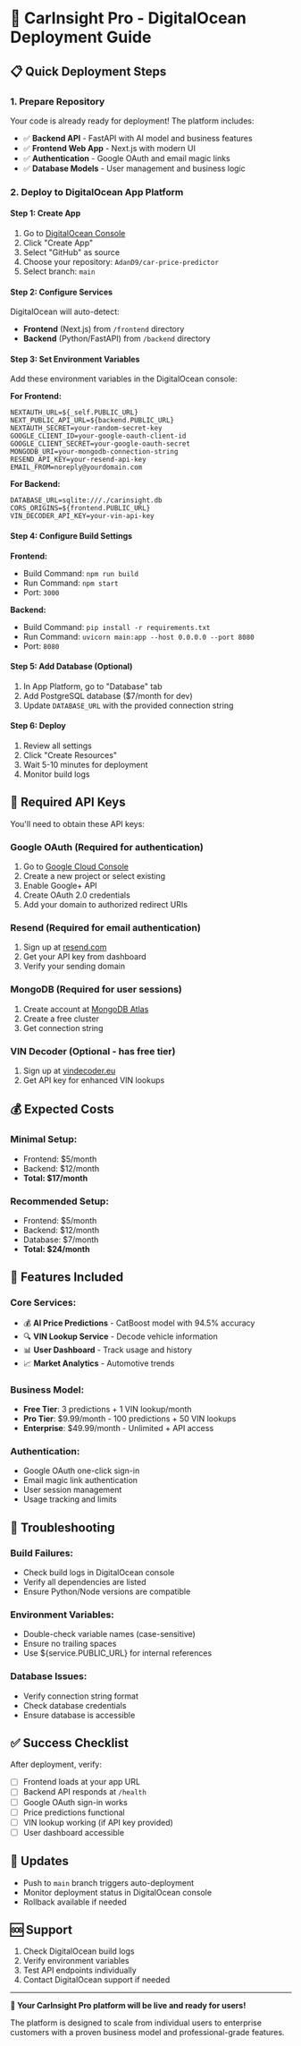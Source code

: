 # 🚀 CarInsight Pro - DigitalOcean Deployment Guide

## 📋 Quick Deployment Steps

### 1. Prepare Repository
Your code is already ready for deployment! The platform includes:
- ✅ **Backend API** - FastAPI with AI model and business features
- ✅ **Frontend Web App** - Next.js with modern UI
- ✅ **Authentication** - Google OAuth and email magic links
- ✅ **Database Models** - User management and business logic

### 2. Deploy to DigitalOcean App Platform

#### **Step 1: Create App**
1. Go to [DigitalOcean Console](https://cloud.digitalocean.com/apps)
2. Click "Create App"
3. Select "GitHub" as source
4. Choose your repository: `AdanD9/car-price-predictor`
5. Select branch: `main`

#### **Step 2: Configure Services**
DigitalOcean will auto-detect:
- **Frontend** (Next.js) from `/frontend` directory
- **Backend** (Python/FastAPI) from `/backend` directory

#### **Step 3: Set Environment Variables**
Add these environment variables in the DigitalOcean console:

**For Frontend:**
```
NEXTAUTH_URL=${_self.PUBLIC_URL}
NEXT_PUBLIC_API_URL=${backend.PUBLIC_URL}
NEXTAUTH_SECRET=your-random-secret-key
GOOGLE_CLIENT_ID=your-google-oauth-client-id
GOOGLE_CLIENT_SECRET=your-google-oauth-secret
MONGODB_URI=your-mongodb-connection-string
RESEND_API_KEY=your-resend-api-key
EMAIL_FROM=noreply@yourdomain.com
```

**For Backend:**
```
DATABASE_URL=sqlite:///./carinsight.db
CORS_ORIGINS=${frontend.PUBLIC_URL}
VIN_DECODER_API_KEY=your-vin-api-key
```

#### **Step 4: Configure Build Settings**

**Frontend:**
- Build Command: `npm run build`
- Run Command: `npm start`
- Port: `3000`

**Backend:**
- Build Command: `pip install -r requirements.txt`
- Run Command: `uvicorn main:app --host 0.0.0.0 --port 8080`
- Port: `8080`

#### **Step 5: Add Database (Optional)**
1. In App Platform, go to "Database" tab
2. Add PostgreSQL database ($7/month for dev)
3. Update `DATABASE_URL` with the provided connection string

#### **Step 6: Deploy**
1. Review all settings
2. Click "Create Resources"
3. Wait 5-10 minutes for deployment
4. Monitor build logs

## 🔑 Required API Keys

You'll need to obtain these API keys:

### **Google OAuth** (Required for authentication)
1. Go to [Google Cloud Console](https://console.cloud.google.com)
2. Create a new project or select existing
3. Enable Google+ API
4. Create OAuth 2.0 credentials
5. Add your domain to authorized redirect URIs

### **Resend** (Required for email authentication)
1. Sign up at [resend.com](https://resend.com)
2. Get your API key from dashboard
3. Verify your sending domain

### **MongoDB** (Required for user sessions)
1. Create account at [MongoDB Atlas](https://mongodb.com/atlas)
2. Create a free cluster
3. Get connection string

### **VIN Decoder** (Optional - has free tier)
1. Sign up at [vindecoder.eu](https://vindecoder.eu)
2. Get API key for enhanced VIN lookups

## 💰 Expected Costs

### **Minimal Setup:**
- Frontend: $5/month
- Backend: $12/month
- **Total: $17/month**

### **Recommended Setup:**
- Frontend: $5/month
- Backend: $12/month
- Database: $7/month
- **Total: $24/month**

## 🎯 Features Included

### **Core Services:**
- 💰 **AI Price Predictions** - CatBoost model with 94.5% accuracy
- 🔍 **VIN Lookup Service** - Decode vehicle information
- 📊 **User Dashboard** - Track usage and history
- 📈 **Market Analytics** - Automotive trends

### **Business Model:**
- **Free Tier**: 3 predictions + 1 VIN lookup/month
- **Pro Tier**: $9.99/month - 100 predictions + 50 VIN lookups
- **Enterprise**: $49.99/month - Unlimited + API access

### **Authentication:**
- Google OAuth one-click sign-in
- Email magic link authentication
- User session management
- Usage tracking and limits

## 🚨 Troubleshooting

### **Build Failures:**
- Check build logs in DigitalOcean console
- Verify all dependencies are listed
- Ensure Python/Node versions are compatible

### **Environment Variables:**
- Double-check variable names (case-sensitive)
- Ensure no trailing spaces
- Use ${service.PUBLIC_URL} for internal references

### **Database Issues:**
- Verify connection string format
- Check database credentials
- Ensure database is accessible

## ✅ Success Checklist

After deployment, verify:
- [ ] Frontend loads at your app URL
- [ ] Backend API responds at `/health`
- [ ] Google OAuth sign-in works
- [ ] Price predictions functional
- [ ] VIN lookup working (if API key provided)
- [ ] User dashboard accessible

## 🔄 Updates

- Push to `main` branch triggers auto-deployment
- Monitor deployment status in DigitalOcean console
- Rollback available if needed

## 🆘 Support

1. Check DigitalOcean build logs
2. Verify environment variables
3. Test API endpoints individually
4. Contact DigitalOcean support if needed

---

**🎉 Your CarInsight Pro platform will be live and ready for users!**

The platform is designed to scale from individual users to enterprise customers with a proven business model and professional-grade features.
